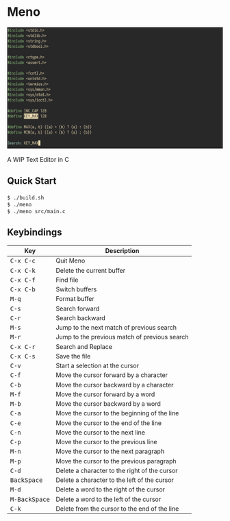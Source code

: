 # Meno
![Meno](img/meno.png)

A WIP Text Editor in C

## Quick Start
```console
$ ./build.sh
$ ./meno
$ ./meno src/main.c
```

## Keybindings
| Key | Description |
| --- | ----------- |
| <kbd>C-x C-c</kbd> | Quit Meno |
| <kbd>C-x C-k</kbd> | Delete the current buffer |
| <kbd>C-x C-f</kbd> | Find file |
| <kbd>C-x C-b</kbd> | Switch buffers |
| <kbd>M-q</kbd> | Format buffer |
| <kbd>C-s</kbd> | Search forward |
| <kbd>C-r</kbd> | Search backward |
| <kbd>M-s</kbd> | Jump to the next match of previous search |
| <kbd>M-r</kbd> | Jump to the previous match of previous search |
| <kbd>C-x C-r</kbd> | Search and Replace |
| <kbd>C-x C-s</kbd> | Save the file |
| <kbd>C-v</kbd> | Start a selection at the cursor |
| <kbd>C-f</kbd> | Move the cursor forward by a character |
| <kbd>C-b</kbd> | Move the cursor backward by a character |
| <kbd>M-f</kbd> | Move the cursor forward by a word |
| <kbd>M-b</kbd> | Move the cursor backward by a word |
| <kbd>C-a</kbd> | Move the cursor to the beginning of the line |
| <kbd>C-e</kbd> | Move the cursor to the end of the line |
| <kbd>C-n</kbd> | Move the cursor to the next line |
| <kbd>C-p</kbd> | Move the cursor to the previous line |
| <kbd>M-n</kbd> | Move the cursor to the next paragraph |
| <kbd>M-p</kbd> | Move the cursor to the previous paragraph |
| <kbd>C-d</kbd> | Delete a character to the right of the cursor |
| <kbd>BackSpace</kbd> | Delete a character to the left of the cursor |
| <kbd>M-d</kbd> | Delete a word to the right of the cursor |
| <kbd>M-BackSpace</kbd> | Delete a word to the left of the cursor |
| <kbd>C-k</kbd> | Delete from the cursor to the end of the line |
